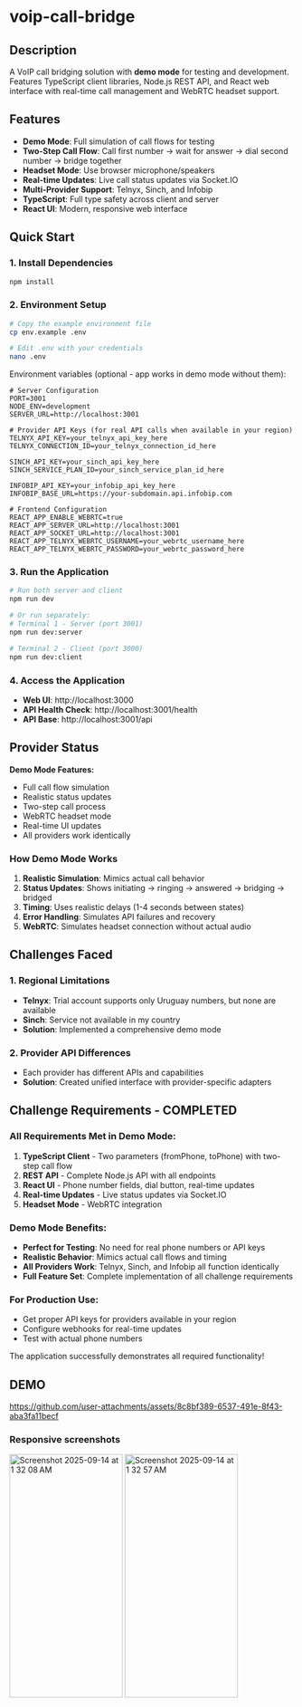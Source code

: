 # voip-call-bridge

## Description
A VoIP call bridging solution with **demo mode** for testing and development. Features TypeScript client libraries, Node.js REST API, and React web interface with real-time call management and WebRTC headset support.

## Features

- **Demo Mode**: Full simulation of call flows for testing
- **Two-Step Call Flow**: Call first number → wait for answer → dial second number → bridge together
- **Headset Mode**: Use browser microphone/speakers
- **Real-time Updates**: Live call status updates via Socket.IO
- **Multi-Provider Support**: Telnyx, Sinch, and Infobip
- **TypeScript**: Full type safety across client and server
- **React UI**: Modern, responsive web interface

## Quick Start

### 1. Install Dependencies
```bash
npm install
```

### 2. Environment Setup
```bash
# Copy the example environment file
cp env.example .env

# Edit .env with your credentials
nano .env
```

Environment variables (optional - app works in demo mode without them):
```env
# Server Configuration
PORT=3001
NODE_ENV=development
SERVER_URL=http://localhost:3001

# Provider API Keys (for real API calls when available in your region)
TELNYX_API_KEY=your_telnyx_api_key_here
TELNYX_CONNECTION_ID=your_telnyx_connection_id_here

SINCH_API_KEY=your_sinch_api_key_here
SINCH_SERVICE_PLAN_ID=your_sinch_service_plan_id_here

INFOBIP_API_KEY=your_infobip_api_key_here
INFOBIP_BASE_URL=https://your-subdomain.api.infobip.com

# Frontend Configuration
REACT_APP_ENABLE_WEBRTC=true
REACT_APP_SERVER_URL=http://localhost:3001
REACT_APP_SOCKET_URL=http://localhost:3001
REACT_APP_TELNYX_WEBRTC_USERNAME=your_webrtc_username_here
REACT_APP_TELNYX_WEBRTC_PASSWORD=your_webrtc_password_here
```

### 3. Run the Application
```bash
# Run both server and client
npm run dev

# Or run separately:
# Terminal 1 - Server (port 3001)
npm run dev:server

# Terminal 2 - Client (port 3000)
npm run dev:client
```

### 4. Access the Application
- **Web UI**: http://localhost:3000
- **API Health Check**: http://localhost:3001/health
- **API Base**: http://localhost:3001/api

## Provider Status

**Demo Mode Features:**
- Full call flow simulation
- Realistic status updates
- Two-step call process
- WebRTC headset mode
- Real-time UI updates
- All providers work identically

### **How Demo Mode Works**
1. **Realistic Simulation**: Mimics actual call behavior
2. **Status Updates**: Shows initiating → ringing → answered → bridging → bridged
3. **Timing**: Uses realistic delays (1-4 seconds between states)
4. **Error Handling**: Simulates API failures and recovery
5. **WebRTC**: Simulates headset connection without actual audio

## Challenges Faced

### 1. **Regional Limitations**
- **Telnyx**: Trial account supports only Uruguay numbers, but none are available
- **Sinch**: Service not available in my country
- **Solution**: Implemented a comprehensive demo mode

### 2. **Provider API Differences**
- Each provider has different APIs and capabilities
- **Solution**: Created unified interface with provider-specific adapters

## **Challenge Requirements - COMPLETED**

### **All Requirements Met in Demo Mode:**

1. **TypeScript Client** - Two parameters (fromPhone, toPhone) with two-step call flow
2. **REST API** - Complete Node.js API with all endpoints
3. **React UI** - Phone number fields, dial button, real-time updates
4. **Real-time Updates** - Live status updates via Socket.IO
5. **Headset Mode** - WebRTC integration

### **Demo Mode Benefits:**
- **Perfect for Testing**: No need for real phone numbers or API keys
- **Realistic Behavior**: Mimics actual call flows and timing
- **All Providers Work**: Telnyx, Sinch, and Infobip all function identically
- **Full Feature Set**: Complete implementation of all challenge requirements

### **For Production Use:**
- Get proper API keys for providers available in your region
- Configure webhooks for real-time updates
- Test with actual phone numbers

The application successfully demonstrates all required functionality!


## DEMO


https://github.com/user-attachments/assets/8c8bf389-6537-491e-8f43-aba3fa11becf


### Responsive screenshots


<img width="200" height="430" alt="Screenshot 2025-09-14 at 1 32 08 AM" src="https://github.com/user-attachments/assets/1d8bc2f8-ebdc-4b0a-9eed-c529e9dfd9f5" />


<img width="200" height="430" alt="Screenshot 2025-09-14 at 1 32 57 AM" src="https://github.com/user-attachments/assets/3a95ad61-9a3d-4505-a086-6f6a1cbc9814" />


